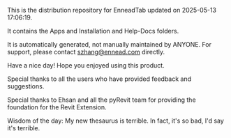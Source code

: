This is the distribution repository for EnneadTab updated on 2025-05-13 17:06:19.

It contains the Apps and Installation and Help-Docs folders.

It is automatically generated, not manually maintained by ANYONE.
For support, please contact szhang@ennead.com directly.

Have a nice day! Hope you enjoyed using this product.

Special thanks to all the users who have provided feedback and suggestions.

Special thanks to Ehsan and all the pyRevit team for providing the foundation for the Revit Extension.



Wisdom of the day:
My new thesaurus is terrible. In fact, it's so bad, I'd say it's terrible.
